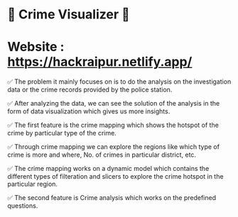 
# 🔰 Crime Visualizer 🔰

# Website : https://hackraipur.netlify.app/

✅ The problem it mainly focuses on is to do the analysis on the investigation data or the crime records provided by the police station.  

✅ After analyzing the data, we can see the solution of the analysis in the form of data visualization which gives us more insights.  

✅ The first feature is the crime mapping which shows the hotspot of the crime by particular type of the crime.  

✅ Through crime mapping we can explore the regions like which type of crime is more and where, No. of crimes in particular district, etc.  

✅ The crime mapping works on a dynamic model which contains the different types of filteration and slicers to explore the crime hotspot in the particular region.  

✅ The second feature is Crime analysis which works on the predefined questions.

